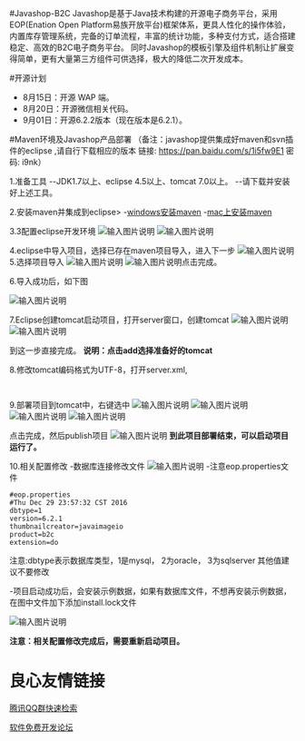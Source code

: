 #Javashop-B2C
Javashop是基于Java技术构建的开源电子商务平台，采用EOP(Enation Open Platform易族开放平台)框架体系，更具人性化的操作体验，内置库存管理系统，完备的订单流程，丰富的统计功能，多种支付方式，适合搭建稳定、高效的B2C电子商务平台。 同时Javashop的模板引擎及组件机制让扩展变得简单，更有大量第三方组件可供选择，极大的降低二次开发成本。

#开源计划

- 8月15日：开源 WAP 端。
- 8月20日：开源微信相关代码。
- 9月01日：开源6.2.2版本（现在版本是6.2.1）。

#Maven环境及Javashop产品部署
（备注：javashop提供集成好maven和svn插件的eclipse ,请自行下载相应的版本  链接: https://pan.baidu.com/s/1i5fw9E1 密码: i9nk）

1.准备工具
--JDK1.7以上、eclipse 4.5以上、tomcat 7.0以上。
--请下载并安装好上述工具。

2.安装maven并集成到eclipse> 
-[windows安装maven](http://u.720life.cn/g/5997fd1f539dfbe7c9c67736234755a45cb0ee3fb94415206543e555156be56f70b57c5e3a2e00d238e57c7a29f44e7a5b788f5508a9c3914af3602f881307bb) 
-[mac上安装maven](http://u.720life.cn/g/5283dae6adc9c11eaa2f705f858ea0be62deccf0c9eba3964421eb652cd6f16d649ff685b33b1817cc34805effce585c1e85a1a6646c83820d8b1ed663aa6a49) 

3.3配置eclipse开发环境
    ![输入图片说明](https://git.oschina.net/uploads/images/2017/0802/175545_7008597f_1173911.png "图片1.png")
    ![输入图片说明](https://git.oschina.net/uploads/images/2017/0802/175616_b2c5f104_1173911.png "图片2.png")

4.eclipse中导入项目，选择已存在maven项目导入，进入下一步
![输入图片说明](https://git.oschina.net/uploads/images/2017/0802/175742_b76b4d3c_1173911.png "图片3.png")
5.选择项目导入
![输入图片说明](https://git.oschina.net/uploads/images/2017/0802/180520_aade18e8_1173911.png "图片4.png")
![输入图片说明](https://git.oschina.net/uploads/images/2017/0802/180558_1254845a_1173911.png "图片5.png")点击完成。

6.导入成功后，如下图

![输入图片说明](https://git.oschina.net/uploads/images/2017/0802/180710_6b4e1542_1173911.png "图片6.png")

7.Eclipse创建tomcat启动项目，打开server窗口，创建tomcat
![输入图片说明](https://git.oschina.net/uploads/images/2017/0802/180823_9168cece_1173911.png "图片7.png")
![输入图片说明](https://git.oschina.net/uploads/images/2017/0802/180914_58bc2dba_1173911.png "图片8.png")

到这一步直接完成。
 **说明：点击add选择准备好的tomcat** 

8.修改tomcat编码格式为UTF-8，打开server.xml,
```
 

```

9.部署项目到tomcat中，右键选中
![输入图片说明](https://git.oschina.net/uploads/images/2017/0802/181132_616d0bea_1173911.png "图片9.png")
![输入图片说明](https://git.oschina.net/uploads/images/2017/0802/181156_6beba6bb_1173911.png "图片10.png")
![输入图片说明](https://git.oschina.net/uploads/images/2017/0802/181223_9ca8f384_1173911.png "图片11.png")
![输入图片说明](https://git.oschina.net/uploads/images/2017/0802/181247_de701f34_1173911.png "图片12.png")

点击完成，然后publish项目
![输入图片说明](https://git.oschina.net/uploads/images/2017/0802/181324_e182cd58_1173911.png "图片13.png")
 **到此项目部署结束，可以启动项目运行了。** 

10.相关配置修改 
-数据库连接修改文件
![输入图片说明](https://git.oschina.net/uploads/images/2017/0802/181516_e63e8555_1173911.png "图片14.png")
-注意eop.properties文件
```
#eop.properties
#Thu Dec 29 23:57:32 CST 2016
dbtype=1  
version=6.2.1
thumbnailcreator=javaimageio
product=b2c
extension=do

```
注意:dbtype表示数据库类型，1是mysql， 2为oracle， 3为sqlserver
其他值建议不要修改

-项目启动成功后，会安装示例数据，如果有数据库文件，不想再安装示例数据，在图中文件加下添加install.lock文件

![输入图片说明](https://git.oschina.net/uploads/images/2017/0802/181706_41d83bf2_1173911.png "图片15.png")

 **注意：相关配置修改完成后，需要重新启动项目。** 
























 # 良心友情链接

[腾讯QQ群快速检索](http://u.720life.cn/s/8cf73f7c)

[软件免费开发论坛](http://u.720life.cn/s/bbb01dc0)